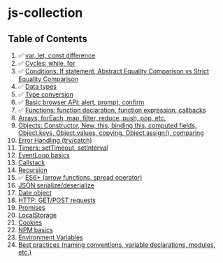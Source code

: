 # js-collection

## Table of Contents

1. ✅ [var, let, const difference](./var-let-const.md)
2. ✅ [Cycles: while, for](./cycles.md)
3. ✅ [Conditions: If statement, Abstract Equality Comparison vs Strict Equality Comparison](./conditions.md)
4. ✅ [Data types](./data-types.md)
5. ✅ [Type conversion](./type-conversion.md)
6. ✅ [Basic browser API: alert, prompt, confirm](./browser-api.md)
7. ✅ [Functions: function declaration, function expression, callbacks](./functions.md)
8. [Arrays, forEach, map, filter, reduce, push, pop, etc.](./arrays.md)
9. [Objects: Constructor, New, this, binding this, computed fields, Object.keys, Object.values, copying, Object.assign(), comparing](./objects.md)
10. [Error Handling (try/catch)](./error-handling.md)
11. [Timers: setTimeout, setInterval](./timers.md)
12. [EventLoop basics](./eventloop.md)
13. [Callstack](./callstack.md)
14. [Recursion](./recursion.md)
15. ✅ [ES6+ (arrow functions, spread operator)](./es6plus.md)
16. [JSON serialize/deserialize](./json.md)
17. [Date object](./date.md)
18. [HTTP: GET/POST requests](./http.md)
19. [Promises](./promises.md)
20. [LocalStorage](./localstorage.md)
21. [Cookies](./cookies.md)
22. [NPM basics](./npm.md)
23. [Environment Variables](./env.md)
24. [Best practices (naming conventions, variable declarations, modules, etc.)](./best-practices.md)
